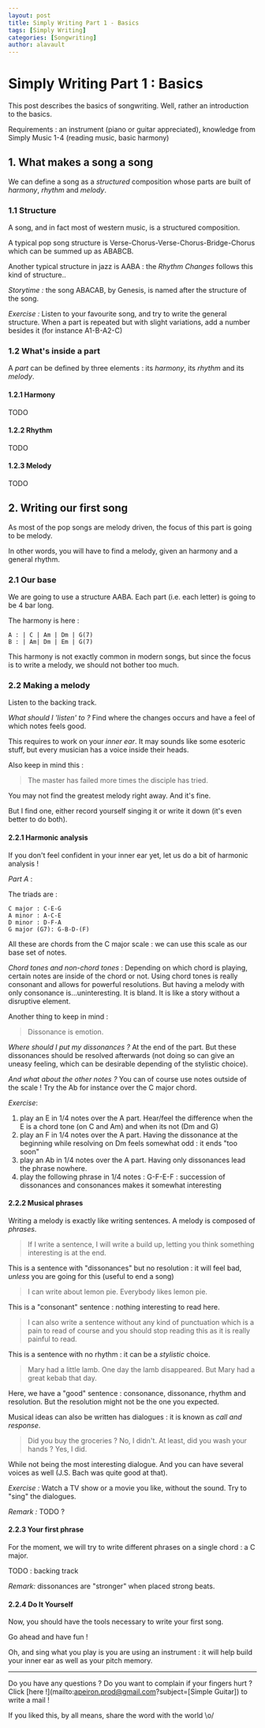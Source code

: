 ```yaml
---
layout: post
title: Simply Writing Part 1 - Basics
tags: [Simply Writing]
categories: [Songwriting]
author: alavault
---
```


# Simply Writing Part 1 : Basics

This post describes the basics of songwriting. Well, rather an introduction to the basics.

Requirements : an instrument (piano or guitar appreciated), knowledge from Simply Music 1-4 (reading music, basic harmony)

## 1. What makes a song a song

We can define a song as a _structured_ composition whose parts are built of _harmony_, _rhythm_ and _melody_.

### 1.1 Structure

A song, and in fact most of western music, is a structured composition.

A typical pop song structure is Verse-Chorus-Verse-Chorus-Bridge-Chorus which can be summed up as ABABCB.

Another typical structure in jazz is AABA : the _Rhythm Changes_ follows this kind of structure..

_Storytime :_ the song ABACAB, by Genesis, is named after the structure of the song.

_Exercise :_ Listen to your favourite song, and try to write the general structure. When a part is repeated but with slight variations, add a number besides it (for instance A1-B-A2-C)

### 1.2 What's inside a part

A _part_ can be defined by three elements : its _harmony_, its _rhythm_ and its _melody_.

#### 1.2.1 Harmony

TODO

#### 1.2.2 Rhythm

TODO

#### 1.2.3 Melody

TODO

## 2. Writing our first song

As most of the pop songs are melody driven, the focus of this part is going to be melody.

In other words, you will have to find a melody, given an harmony and a general rhythm.

### 2.1 Our base

We are going to use a structure AABA. Each part (i.e. each letter) is going to be 4 bar long.

The harmony is here :

```
A : | C | Am | Dm | G(7)
B : | Am| Dm | Em | G(7)
```

This harmony is not exactly common in modern songs, but since the focus is to write a melody, we should not bother too much.

### 2.2 Making a melody

Listen to the backing track.

_What should I 'listen' to ?_ Find where the changes occurs and have a feel of which notes feels good.

This requires to work on your _inner ear_. It may sounds like some esoteric stuff, but every musician has a voice inside their heads.

Also keep in mind this :

> The master has failed more times the disciple has tried.

You may not find the greatest melody right away. And it's fine.

But I find one, either record yourself singing it or write it down (it's even better to do both).

#### 2.2.1 Harmonic analysis

If you don't feel confident in your inner ear yet, let us do a bit of harmonic analysis !

_Part A_ :

The triads are :

```
C major : C-E-G
A minor : A-C-E
D minor : D-F-A
G major (G7): G-B-D-(F)
```

All these are chords from the C major scale : we can use this scale as our base set of notes.

_Chord tones and non-chord tones_ : Depending on which chord is playing, certain notes are inside of the chord or not. Using chord tones is really consonant and allows for powerful resolutions. But having a melody with only consonance is...uninteresting. It is bland. It is like a story without a disruptive element.

Another thing to keep in mind :

> Dissonance is emotion.

_Where should I put my dissonances ?_ At the end of the part. But these dissonances should be resolved afterwards (not doing so can give an uneasy feeling, which can be desirable depending of the stylistic choice).

_And what about the other notes ?_ You can of course use notes outside of the scale ! Try the Ab for instance over the C major chord.

_Exercise_:

1. play an E in 1/4 notes over the A part. Hear/feel the difference when the E is a chord tone (on C and Am) and when its not (Dm and G)
2. play an F in 1/4 notes over the A part. Having the dissonance at the beginning while resolving on Dm feels somewhat odd : it ends "too soon"
3. play an Ab in 1/4 notes over the A part. Having only dissonances lead the phrase nowhere.
4. play the following phrase in 1/4 notes : G-F-E-F : succession of dissonances and consonances makes it somewhat interesting

#### 2.2.2 Musical phrases

Writing a melody is exactly like writing sentences. A melody is composed of _phrases_.

> If I write a sentence, I will write a build up, letting you think something interesting is at the end.

This is a sentence with "dissonances" but no resolution : it will feel bad, _unless_ you are going for this (useful to end a song)

> I can write about lemon pie. Everybody likes lemon pie.

This is a "consonant" sentence : nothing interesting to read here.

> I can also write a sentence without any kind of punctuation which is a pain to read of course and you should stop reading this as it is really painful to read.

This is a sentence with no rhythm : it can be a _stylistic_ choice.

> Mary had a little lamb. One day the lamb disappeared. But Mary had a great kebab that day.

Here, we have a "good" sentence : consonance, dissonance, rhythm and resolution. But the resolution might not be the one you expected.

Musical ideas can also be written has dialogues : it is known as _call and response_.

> Did you buy the groceries ?
> No, I didn't.
> At least, did you wash your hands ?
> Yes, I did.

While not being the most interesting dialogue. And you can have several voices as well (J.S. Bach was quite good at that).

_Exercise :_ Watch a TV show or a movie you like, without the sound. Try to "sing" the dialogues.

_Remark :_ TODO ?

#### 2.2.3 Your first phrase

For the moment, we will try to write different phrases on a single chord : a C major.

TODO : backing track

_Remark:_ dissonances are "stronger" when placed strong beats.

#### 2.2.4 Do It Yourself

Now, you should have the tools necessary to write your first song.

Go ahead and have fun !

Oh, and sing what you play is you are using an instrument : it will help build your inner ear as well as your pitch memory.

---

Do you have any questions ? Do you want to complain if your fingers hurt ? Click [here !](mailto:apeiron.prod@gmail.com?subject=[Simple Guitar]) to write a mail !

If you liked this, by all means, share the word with the world \o/
